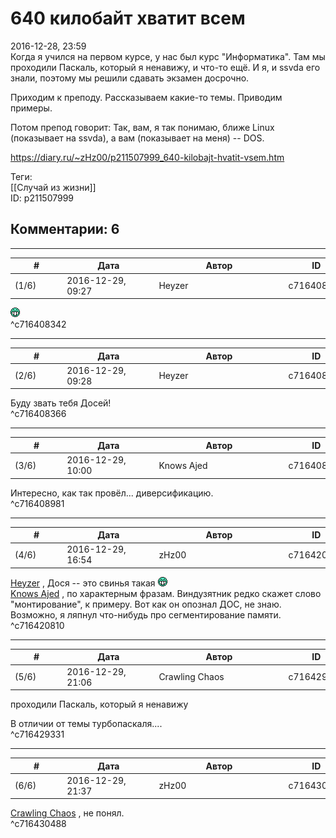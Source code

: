 640 килобайт хватит всем
========================

  
2016-12-28, 23:59  
 Когда я учился на первом курсе, у нас был курс "Информатика". Там мы проходили Паскаль, который я ненавижу, и что-то ещё. И я, и ssvda его знали, поэтому мы решили сдавать экзамен досрочно.   
   
 Приходим к преподу. Рассказываем какие-то темы. Приводим примеры.   
   
 Потом препод говорит: Так, вам, я так понимаю, ближе Linux (показывает на ssvda), а вам (показывает на меня) -- DOS.   
  
<https://diary.ru/~zHz00/p211507999_640-kilobajt-hvatit-vsem.htm>  
  
Теги:  
[[Случай из жизни]]  
ID: p211507999  


Комментарии: 6
--------------

  


---



|         #         |              Дата              |                     Автор                     |           ID           |
| --- | --- | --- | --- |
| (1/6) | 2016-12-29, 09:27 | Heyzer | c716408342 |

  
 ![:D](pics/1131.gif)   
 ^c716408342

---



|         #         |              Дата              |                     Автор                     |           ID           |
| --- | --- | --- | --- |
| (2/6) | 2016-12-29, 09:28 | Heyzer | c716408366 |

  
 Буду звать тебя Досей!   
 ^c716408366

---



|         #         |              Дата              |                     Автор                     |           ID           |
| --- | --- | --- | --- |
| (3/6) | 2016-12-29, 10:00 | Knows Ajed | c716408981 |

  
 Интересно, как так провёл... диверсификацию.   
 ^c716408981

---



|         #         |              Дата              |                     Автор                     |           ID           |
| --- | --- | --- | --- |
| (4/6) | 2016-12-29, 16:54 | zHz00 | c716420810 |

  
  [Heyzer](http://heyzero.diary.ru "Doctor Online")  , Дося -- это свинья такая ![:D](pics/1131.gif)   
  [Knows Ajed](http://Who-Knows-Ajed.diary.ru "Who Knows Ajed?")  , по характерным фразам. Виндузятник редко скажет слово "монтирование", к примеру. Вот как он опознал ДОС, не знаю. Возможно, я ляпнул что-нибудь про сегментирование памяти.   
 ^c716420810

---



|         #         |              Дата              |                     Автор                     |           ID           |
| --- | --- | --- | --- |
| (5/6) | 2016-12-29, 21:06 | Crawling Chaos | c716429331 |

  
  проходили Паскаль, который я ненавижу    
   
 В отличии от темы турбопаскаля....   
 ^c716429331

---



|         #         |              Дата              |                     Автор                     |           ID           |
| --- | --- | --- | --- |
| (6/6) | 2016-12-29, 21:37 | zHz00 | c716430488 |

  
  [Crawling Chaos](http://degozaru.diary.ru "de gozaru")  , не понял.   
 ^c716430488